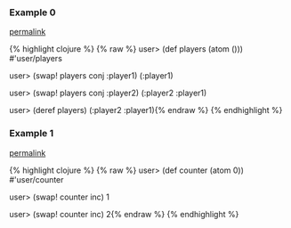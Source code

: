 ### Example 0
[permalink](#example-0)

{% highlight clojure %}
{% raw %}
user> (def players (atom ()))
#'user/players

user> (swap! players conj :player1)
(:player1)

user> (swap! players conj :player2)
(:player2 :player1)

user> (deref players)
(:player2 :player1){% endraw %}
{% endhighlight %}


### Example 1
[permalink](#example-1)

{% highlight clojure %}
{% raw %}
user> (def counter (atom 0))
#'user/counter

user> (swap! counter inc)
1

user> (swap! counter inc)
2{% endraw %}
{% endhighlight %}


